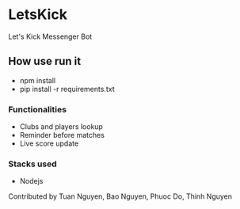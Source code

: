 # LetsKick

Let's Kick Messenger Bot

## How use run it
  - npm install
  - pip install -r requirements.txt

### Functionalities
  - Clubs and players lookup
  - Reminder before matches
  - Live score update
  
### Stacks used
  - Nodejs

Contributed by Tuan Nguyen, Bao Nguyen, Phuoc Do, Thinh Nguyen